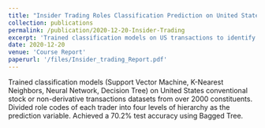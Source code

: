 ```yaml
---
title: "Insider Trading Roles Classification Prediction on United States conventional stock or non-derivative transaction"
collection: publications
permalink: /publication/2020-12-20-Insider-Trading
excerpt: 'Trained classification models on US transactions to identify trader roles.'
date: 2020-12-20
venue: 'Course Report'
paperurl: '/files/Insider_trading_Report.pdf'
---
```

Trained classification models (Support Vector Machine, K-Nearest Neighbors, Neural Network, Decision Tree) on United States conventional stock or non-derivative transactions datasets from over 2000 constituents. Divided role codes of each trader into four levels of hierarchy as the prediction variable. Achieved a 70.2% test accuracy using Bagged Tree.